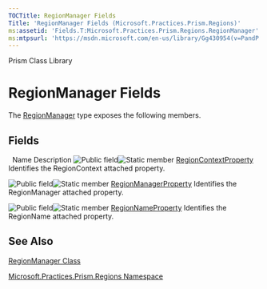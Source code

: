 ```yaml
---
TOCTitle: RegionManager Fields
Title: 'RegionManager Fields (Microsoft.Practices.Prism.Regions)'
ms:assetid: 'Fields.T:Microsoft.Practices.Prism.Regions.RegionManager'
ms:mtpsurl: 'https://msdn.microsoft.com/en-us/library/Gg430954(v=PandP.50)'
---
```


Prism Class Library

RegionManager Fields
====================

The [RegionManager](https://msdn.microsoft.com/t:microsoft.practices.prism.regions.regionmanager) type exposes the following members.

Fields
------

<span id="fieldTableToggle"></span>
 
Name
Description
![](https://msdn.microsoft.com/en-us/Gg430954.pubfield(en-us,PandP.50).gif "Public field")![](https://msdn.microsoft.com/en-us/Gg430954.static(en-us,PandP.50).gif "Static member")
[RegionContextProperty](https://msdn.microsoft.com/f:microsoft.practices.prism.regions.regionmanager.regioncontextproperty)
Identifies the RegionContext attached property.

![](https://msdn.microsoft.com/en-us/Gg430954.pubfield(en-us,PandP.50).gif "Public field")![](https://msdn.microsoft.com/en-us/Gg430954.static(en-us,PandP.50).gif "Static member")
[RegionManagerProperty](https://msdn.microsoft.com/f:microsoft.practices.prism.regions.regionmanager.regionmanagerproperty)
Identifies the RegionManager attached property.

![](https://msdn.microsoft.com/en-us/Gg430954.pubfield(en-us,PandP.50).gif "Public field")![](https://msdn.microsoft.com/en-us/Gg430954.static(en-us,PandP.50).gif "Static member")
[RegionNameProperty](https://msdn.microsoft.com/f:microsoft.practices.prism.regions.regionmanager.regionnameproperty)
Identifies the RegionName attached property.

See Also
--------

<span id="seeAlsoToggle"></span>
[RegionManager Class](https://msdn.microsoft.com/t:microsoft.practices.prism.regions.regionmanager)

[Microsoft.Practices.Prism.Regions Namespace](https://msdn.microsoft.com/n:microsoft.practices.prism.regions)
